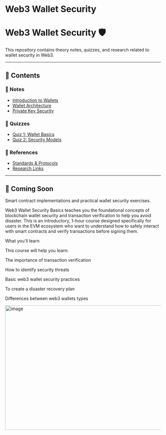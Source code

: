 ﻿# Web3 Wallet Security

# Web3 Wallet Security 🛡️

This repository contains theory notes, quizzes, and research related to wallet security in Web3.

---

## 📘 Contents

### 📝 Notes
- [Introduction to Wallets](notes/01_intro_to_wallets.md)
- [Wallet Architecture](notes/02_wallet_architecture.md)
- [Private Key Security](notes/03_private_key_security.md)

### 🧠 Quizzes
- [Quiz 1: Wallet Basics](quizzes/quiz_01.md)
- [Quiz 2: Security Models](quizzes/quiz_02.md)

### 🔗 References
- [Standards & Protocols](references/standards.md)
- [Research Links](references/research_links.md)

---

## 🧩 Coming Soon
Smart contract implementations and practical wallet security exercises.



Web3 Wallet Security Basics teaches you the foundational concepts of blockchain wallet security and transaction verification to help you avoid disaster. This is an introductory, 1-hour course designed specifically for users in the EVM ecosystem who want to understand how to safely interact with smart contracts and verify transactions before signing them.

What you'll learn

This course will help you learn:

The importance of transaction verification

How to identify security threats

Basic web3 wallet security practices

To create a disaster recovery plan

Differences between web3 wallets types

<img width="1431" height="402" alt="image" src="https://github.com/user-attachments/assets/618041fb-d12b-48b4-a08a-c571b15556e0" />
